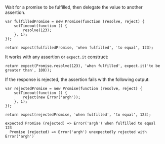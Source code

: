Wait for a promise to be fulfilled, then delegate the value to another assertion.

```javascript#async:true
var fulfilledPromise = new Promise(function (resolve, reject) {
    setTimeout(function () {
        resolve(123);
    }, 1);
});

return expect(fulfilledPromise, 'when fulfilled', 'to equal', 123);
```

It works with any assertion or `expect.it` construct:

```javascript#async:true
return expect(Promise.resolve(123), 'when fulfilled', expect.it('to be greater than', 100));
```

If the response is rejected, the assertion fails with the following output:

```javascript#async:true
var rejectedPromise = new Promise(function (resolve, reject) {
    setTimeout(function () {
        reject(new Error('argh'));
    }, 1);
});

return expect(rejectedPromise, 'when fulfilled', 'to equal', 123);
```

```output
expected Promise (rejected) => Error('argh') when fulfilled to equal 123
  Promise (rejected) => Error('argh') unexpectedly rejected with Error('argh')
```
